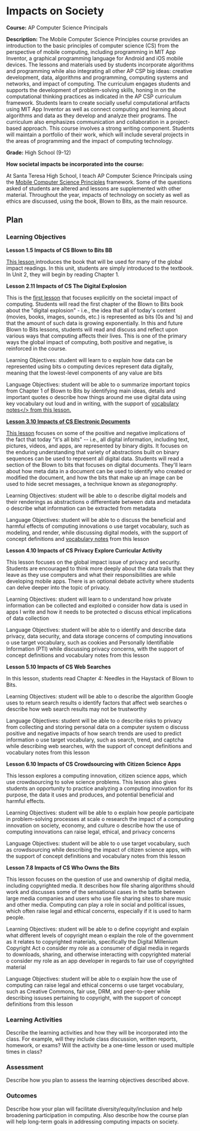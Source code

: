# Impacts on Society

**Course:** AP Computer Science Principals 

**Description:** The Mobile Computer Science Principles course provides an introduction to the basic principles of computer science (CS) from the perspective of mobile computing, including programming in MIT App Inventor, a graphical programming language for Android and iOS mobile devices. The lessons and materials used by students incorporate algorithms and programming while also integrating all other AP CSP big ideas: creative development, data, algorithms and programming, computing systems and networks, and impact of computing. The curriculum engages students and supports the development of problem-solving skills, honing in on the computational thinking practices as indicated in the AP CSP curriculum framework. Students learn to create socially useful computational artifacts using MIT App Inventor as well as connect computing and learning about algorithms and data as they develop and analyze their programs. The curriculum also emphasizes communication and collaboration in a project-based approach. This course involves a strong writing component. Students will maintain a portfolio of their work, which will include several projects in the areas of programming and the impact of computing technology. 

**Grade:** High School (9-12) 

**How societal impacts be incorporated into the course:** 

At Santa Teresa High School, I teach AP Computer Science Principals using the <a href="https://runestone.academy/ns/books/published/teach-mobilecsp/index.html">Mobile Computer Science Principles</a> framework. Some of the questions asked of students are altered and lessons are supplemented with other material. Throughout the year, impacts of technology on society as well as ethics are discussed, using the book, Blown to Bits, as the main resource. 

## Plan

### Learning Objectives

**Lesson 1.5 Impacts of CS Blown to Bits BB** 

<a href="https://runestone.academy/runestone/books/published/mobilecsp/Unit1-Getting-Started/Impacts-of-CS-Blown-to-Bits-BB.html">This lesson </a>introduces the book that will be used for many of the global impact readings. In this unit, students are simply introduced to the textbook. In Unit 2, they will begin by reading Chapter 1. 

**Lesson 2.11 Impacts of CS The Digital Explosion** 

This is the <a href="https://runestone.academy/runestone/books/published/mobilecsp/Unit2-Intro-to-Mobile-Apps/Impacts-of-CS-The-Digital-Explosion.html">first lesson</a> that focuses explicitly on the societal impact of computing. Students will read the first chapter of the Blown to Bits book about the "digital explosion" - i.e., the idea that all of today's content (movies, books, images, sounds, etc.) is represented as bits (0s and 1s) and that the amount of such data is growing exponentially. In this and future Blown to Bits lessons, students will read and discuss and reflect upon various ways that computing affects their lives. This is one of the primary ways the global impact of computing, both positive and negative, is reinforced in the course. 

Learning Objectives: student will learn to 
o	explain how data can be represented using bits 
o	computing devices represent data digitally, meaning that the lowest-level components of any value are bits 

Language Objectives: student will be able to 
o	summarize important topics from Chapter 1 of Blown to Bits by identifying main ideas, details and important quotes 
o	describe how things around me use digital data using key vocabulary out loud and in writing, with the support of <a href="https://docs.google.com/presentation/d/1n-K4AQ_maHcXekzcfERQ9dxj91nqv9ytwJx4ZkAp8zw/copy">vocabulary notes</> from this lesson. 
 
**Lesson 3.10 Impacts of CS Electronic Documents** 

<a href="https://runestone.academy/runestone/books/published/mobilecsp/Unit3-Creating-Graphics-Images/Impacts-of-CS-Electronic-Documents.html">This lesson</a> focuses on some of the positive and negative implications of the fact that today "it's all bits" -- i.e., all digital information, including text, pictures, videos, and apps, are represented by binary digits. It focuses on the enduring understanding that variety of abstractions built on binary sequences can be used to represent all digital data. Students will read a section of the Blown to bits that focuses on digital documents. They'll learn about how meta data in a document can be used to identify who created or modified the document, and how the bits that make up an image can be used to hide secret messages, a technique known as <em>steganography</em>. 

Learning Objectives: student will be able to 
o	describe digital models and their renderings as abstractions
o	differentiate between data and metadata
o	describe what information can be extracted from metadata

Language Objectives: student will be able to 
o	discuss the beneficial and harmful effects of computing innovations
o	use target vocabulary, such as modeling, and render, while discussing digital models, with the support of concept definitions and <a href="https://docs.google.com/presentation/d/1Pfrv_g1AGKNFPmgir1uGApfHtkhB783Te5kzVz5FZ8c/copy">vocabulary notes</a> from this lesson

**Lesson 4.10 Impacts of CS Privacy Explore Curricular Activity** 

This lesson focuses on the global impact issue of privacy and security. Students are encouraged to think more deeply about the data trails that they leave as they use computers and what their responsibilities are while developing mobile apps. There is an optional debate activity where students can delve deeper into the topic of privacy. 

Learning Objectives: student will learn to
o	understand how private information can be collected and exploited
o	consider how data is used in apps I write and how it needs to be protected
o	discuss ethical implications of data collection

Language Objectives: student will be able to
o	identify and describe data privacy, data security, and data storage concerns of computing innovations
o	use target vocabulary, such as cookies and Personally Identifiable Information (PTI) while discussing privacy concerns, with the support of concept definitions and vocabulary notes from this lesson

**Lesson 5.10 Impacts of CS Web Searches**

In this lesson, students read Chapter 4: Needles in the Haystack of Blown to Bits. 

Learning Objectives: student will be able to
o	describe the algorithm Google uses to return search results
o	identify factors that affect web searches
o	describe how web search results may not be trustworthy

Language Objectives: student will be able to
o	describe risks to privacy from collecting and storing personal data on a computer system
o	discuss positive and negative impacts of how search trends are used to predict information
o	use target vocabulary, such as search, trend, and captcha while describing web searches, with the support of concept definitions and vocabulary notes from this lesson

**Lesson 6.10 Impacts of CS Crowdsourcing with Citizen Science Apps**

This lesson explores a computing innovation, citizen science apps, which use crowdsourcing to solve science problems. This lesson also gives students an opportunity to practice analyzing a computing innovation for its purpose, the data it uses and produces, and potential beneficial and harmful effects. 

Learning Objectives: student will be able to
o	explain how people participate in problem-solving processes at scale
o	research the impact of a computing innovation on society, economy, and culture
o	describe how the use of computing innovations can raise legal, ethical, and privacy concerns

Language Objectives: student will be able to
o	use target vocabulary, such as crowdsourcing while describing the impact of citizen science apps, with the support of concept definitions and vocabulary notes from this lesson

**Lesson 7.8 Impacts of CS Who Owns the Bits**

This lesson focuses on the question of use and ownership of digital media, including copyrighted media. It describes how file sharing algorithms should work and discusses some of the sensational cases in the battle between large media companies and users who use file sharing sites to share music and other media. Computing can play a role in social and political issues, which often raise legal and ethical concerns, especially if it is used to harm people.

Learning Objectives: student will be able to
o	define copyright and explain what different levels of copyright mean
o	explain the role of the government as it relates to copyrighted materials, specifically the Digital Millenium Copyright Act
o	consider my role as a consumer of digial media in regards to downloads, sharing, and otherwise interacting with copyrighted material
o	consider my role as an app developer in regards to fair use of copyrighted material

Language Objectives: student will be able to
o	explain how the use of computing can raise legal and ethical concerns
o	use target vocabulary, such as Creative Commons, fair use, DRM, and peer-to-peer while describing issuses pertaining to copyright, with the support of concept definitions from this lesson


### Learning Activities

Describe the learning activities and how they will be incorporated into the class. For example, will they include class discussion, written reports, homework, or exams? Will the activity be a one-time lesson or used multiple times in class?

### Assessment

Describe how you plan to assess the learning objectives described above.

### Outcomes

Describe how your plan will facilitate diversity/equity/inclusion and help broadening participation in computing. Also describe how the course plan will help long-term goals in addressing computing impacts on society.
